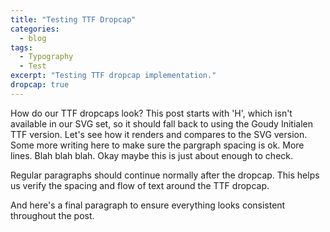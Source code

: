 ```yaml
---
title: "Testing TTF Dropcap"
categories:
  - blog
tags:
  - Typography
  - Test
excerpt: "Testing TTF dropcap implementation."
dropcap: true
---
```


How do our TTF dropcaps look? This post starts with 'H', which isn't available in our SVG set, so it should fall back to using the Goudy Initialen TTF version. Let's see how it renders and compares to the SVG version. Some more writing here to make sure the pargraph spacing is ok. More lines. Blah blah blah. Okay maybe this is just about enough to check.

Regular paragraphs should continue normally after the dropcap. This helps us verify the spacing and flow of text around the TTF dropcap.

And here's a final paragraph to ensure everything looks consistent throughout the post.
